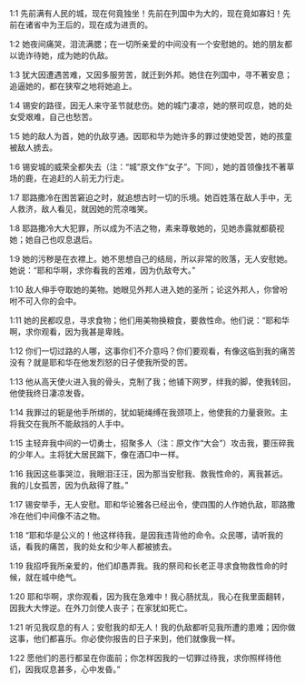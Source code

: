 <a id="1"></a>1:1  先前满有人民的城，现在何竟独坐！先前在列国中为大的，现在竟如寡妇！先前在诸省中为王后的，现在成为进贡的。  

<a id="2"></a>1:2  她夜间痛哭，泪流满腮；在一切所亲爱的中间没有一个安慰她的。她的朋友都以诡诈待她，成为她的仇敌。  

<a id="3"></a>1:3  犹大因遭遇苦难，又因多服劳苦，就迁到外邦。她住在列国中，寻不著安息；追逼她的，都在狭窄之地将她追上。  

<a id="4"></a>1:4  锡安的路径，因无人来守圣节就悲伤。她的城门凄凉，她的祭司叹息，她的处女受艰难，自己也愁苦。  

<a id="5"></a>1:5  她的敌人为首，她的仇敌亨通。因耶和华为她许多的罪过使她受苦，她的孩童被敌人掳去。  

<a id="6"></a>1:6  锡安城的威荣全都失去（注：“城”原文作“女子”。下同），她的首领像找不著草场的鹿，在追赶的人前无力行走。  

<a id="7"></a>1:7  耶路撒冷在困苦窘迫之时，就追想古时一切的乐境。她百姓落在敌人手中，无人救济，敌人看见，就因她的荒凉嗤笑。  

<a id="8"></a>1:8  耶路撒冷大大犯罪，所以成为不洁之物，素来尊敬她的，见她赤露就都藐视她；她自己也叹息退后。  

<a id="9"></a>1:9  她的污秽是在衣襟上。她不思想自己的结局，所以非常的败落，无人安慰她。她说：“耶和华啊，求你看我的苦难，因为仇敌夸大。”  

<a id="10"></a>1:10  敌人伸手夺取她的美物。她眼见外邦人进入她的圣所；论这外邦人，你曾吩咐不可入你的会中。  

<a id="11"></a>1:11  她的民都叹息，寻求食物；他们用美物换粮食，要救性命。他们说：“耶和华啊，求你观看，因为我甚是卑贱。  

<a id="12"></a>1:12  你们一切过路的人哪，这事你们不介意吗？你们要观看，有像这临到我的痛苦没有？就是耶和华在他发烈怒的日子使我所受的苦。  

<a id="13"></a>1:13  他从高天使火进入我的骨头，克制了我；他铺下网罗，绊我的脚，使我转回，他使我终日凄凉发昏。  

<a id="14"></a>1:14  我罪过的轭是他手所绑的，犹如轭绳缚在我颈项上，他使我的力量衰败。主将我交在我所不能敌挡的人手中。  

<a id="15"></a>1:15  主轻弃我中间的一切勇士，招聚多人（注：原文作“大会”）攻击我，要压碎我的少年人。主将犹大居民踹下，像在酒□中一样。  

<a id="16"></a>1:16  我因这些事哭泣，我眼泪汪汪，因为那当安慰我、救我性命的，离我甚远。我的儿女孤苦，因为仇敌得了胜。”  

<a id="17"></a>1:17  锡安举手，无人安慰。耶和华论雅各已经出令，使四围的人作她仇敌，耶路撒冷在他们中间像不洁之物。  

<a id="18"></a>1:18  “耶和华是公义的！他这样待我，是因我违背他的命令。众民哪，请听我的话，看我的痛苦，我的处女和少年人都被掳去。  

<a id="19"></a>1:19  我招呼我所亲爱的，他们却愚弄我。我的祭司和长老正寻求食物救性命的时候，就在城中绝气。  

<a id="20"></a>1:20  耶和华啊，求你观看，因为我在急难中！我心肠扰乱，我心在我里面翻转，因我大大悖逆。在外刀剑使人丧子；在家犹如死亡。  

<a id="21"></a>1:21  听见我叹息的有人；安慰我的却无人！我的仇敌都听见我所遭的患难；因你做这事，他们都喜乐。你必使你报告的日子来到，他们就像我一样。  

<a id="22"></a>1:22  愿他们的恶行都呈在你面前；你怎样因我的一切罪过待我，求你照样待他们，因我叹息甚多，心中发昏。”  
